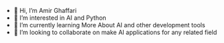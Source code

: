 - 👋 Hi, I’m Amir Ghaffari
- 👀 I’m interested in AI and Python
- 🌱 I’m currently learning More About AI and other development tools
- 💞️ I’m looking to collaborate on make AI applications for any related field

<!---
BlackErmac/BlackErmac is a ✨ special ✨ repository because its `README.md` (this file) appears on your GitHub profile.
You can click the Preview link to take a look at your changes.
--->
